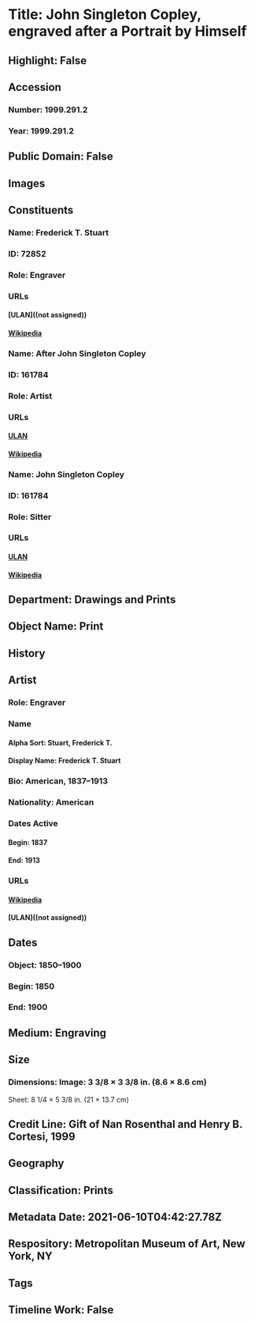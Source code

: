 # Title: John Singleton Copley, engraved after a Portrait by Himself
## Highlight: False
## Accession
### Number: 1999.291.2
### Year: 1999.291.2
## Public Domain: False
## Images
## Constituents
### Name: Frederick T. Stuart
### ID: 72852
### Role: Engraver
### URLs
#### [ULAN]((not assigned))
#### [Wikipedia](https://www.wikidata.org/wiki/Q62703177)
### Name: After John Singleton Copley
### ID: 161784
### Role: Artist
### URLs
#### [ULAN](http://vocab.getty.edu/page/ulan/500009177)
#### [Wikipedia](https://www.wikidata.org/wiki/Q316016)
### Name: John Singleton Copley
### ID: 161784
### Role: Sitter
### URLs
#### [ULAN](http://vocab.getty.edu/page/ulan/500009177)
#### [Wikipedia](https://www.wikidata.org/wiki/Q316016)
## Department: Drawings and Prints
## Object Name: Print
## History
## Artist
### Role: Engraver
### Name
#### Alpha Sort: Stuart, Frederick T.
#### Display Name: Frederick T. Stuart
### Bio: American, 1837–1913
### Nationality: American
### Dates Active
#### Begin: 1837
#### End: 1913
### URLs
#### [Wikipedia](https://www.wikidata.org/wiki/Q62703177)
#### [ULAN]((not assigned))
## Dates
### Object: 1850–1900
### Begin: 1850
### End: 1900
## Medium: Engraving
## Size
### Dimensions: Image: 3 3/8 × 3 3/8 in. (8.6 × 8.6 cm)
Sheet: 8 1/4 × 5 3/8 in. (21 × 13.7 cm)
## Credit Line: Gift of Nan Rosenthal and Henry B. Cortesi, 1999
## Geography
## Classification: Prints
## Metadata Date: 2021-06-10T04:42:27.78Z
## Respository: Metropolitan Museum of Art, New York, NY
## Tags
## Timeline Work: False